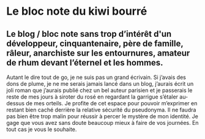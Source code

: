 # Le bloc note du kiwi bourré

## Le blog / bloc note sans trop d’intérêt d'un développeur, cinquantenaire, père de famille, râleur, anarchiste sur les entournures, amateur de rhum devant l’éternel et les hommes.

Autant le dire tout de go, je ne suis pas un grand écrivain. Si j’avais des dons de plume, je ne me serais jamais lancé dans un blog, j’aurais écrit un joli roman que j’aurais publié chez un bel auteur parisien et je passerais le reste de mes jours à siroter du rosé en regardant la garrigue s’étaler au-dessus de mes orteils. 
Je profite de cet espace pour pouvoir m’exprimer en restant bien caché derrière la relative sécurité du pseudonyma. Il ne faudra pas bien être trop malin pour réussir à percer le mystère de mon identité. Je gage que vous avez sans doute beaucoup mieux à faire de vos journées. En tout cas je vous le souhaite.
